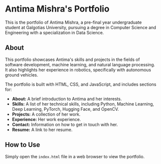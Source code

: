 # Antima Mishra's Portfolio

This is the portfolio of Antima Mishra, a pre-final year undergraduate student at Galgotias University, pursuing a degree in Computer Science and Engineering with a specialization in Data Science.

## About

This portfolio showcases Antima's skills and projects in the fields of software development, machine learning, and natural language processing. It also highlights her experience in robotics, specifically with autonomous ground vehicles.

The portfolio is built with HTML, CSS, and JavaScript, and includes sections for:
*   **About:** A brief introduction to Antima and her interests.
*   **Skills:** A list of her technical skills, including Python, Machine Learning, Deep Learning, PyTorch, Hugging Face, and OpenCV.
*   **Projects:** A collection of her work.
*   **Experience:** Her work experience.
*   **Contact:** Information on how to get in touch with her.
*   **Resume:** A link to her resume.

## How to Use

Simply open the `index.html` file in a web browser to view the portfolio.
